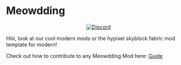 # Meowdding

<div align="center">
  
[![Discord](https://img.shields.io/discord/1296157888343179264?color=8c03fc&label=Discord&logo=discord&logoColor=white)](https://discord.gg/FsRc2GUwZR)

</div>

Hiiii, look at our cool modern mods or the hypixel skyblock fabric mod template for modern!

Check out how to contribute to any Meowdding Mod here: [Guide](../../Contributing.md)
